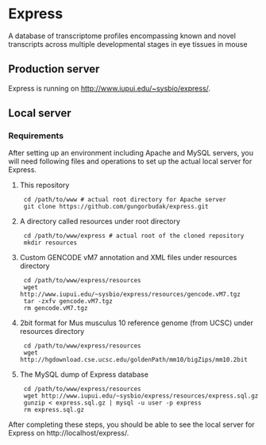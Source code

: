 # Express

A database of transcriptome profiles encompassing known and novel transcripts across multiple developmental stages in eye tissues in mouse

## Production server

Express is running on http://www.iupui.edu/~sysbio/express/.

## Local server

### Requirements

After setting up an environment including Apache and MySQL servers, you will need following files and operations to set up the actual local server for Express.

1. This repository

        cd /path/to/www # actual root directory for Apache server
        git clone https://github.com/gungorbudak/express.git

2. A directory called resources under root directory

        cd /path/to/www/express # actual root of the cloned repository
        mkdir resources

3. Custom GENCODE vM7 annotation and XML files under resources directory

        cd /path/to/www/express/resources
        wget http://www.iupui.edu/~sysbio/express/resources/gencode.vM7.tgz
        tar -zxfv gencode.vM7.tgz
        rm gencode.vM7.tgz

4. 2bit format for Mus musculus 10 reference genome (from UCSC) under resources directory

        cd /path/to/www/express/resources
        wget http://hgdownload.cse.ucsc.edu/goldenPath/mm10/bigZips/mm10.2bit

5. The MySQL dump of Express database

        cd /path/to/www/express/resources
        wget http://www.iupui.edu/~sysbio/express/resources/express.sql.gz
        gunzip < express.sql.gz | mysql -u user -p express
        rm express.sql.gz

After completing these steps, you should be able to see the local server for Express on http://localhost/express/.
